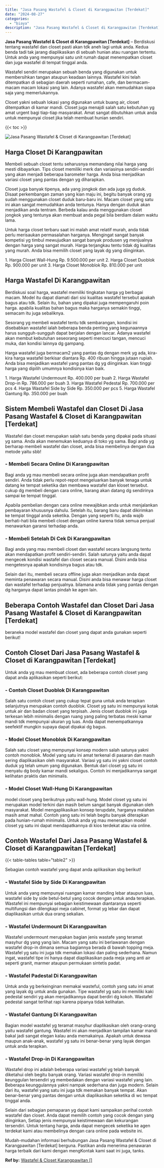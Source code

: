 ```yaml
---
title: "Jasa Pasang Wastafel & Closet di Karangpawitan [Terdekat]"
date: "2024-08-27"
categories: 
  - "biaya"
description: "Jasa Pasang Wastafel & Closet di Karangpawitan [Terdekat]. Mudah-mudahan informasi berhubungan Jasa Pasang Wastafel & Closet di Karangpawitan [Terdekat] be..."
---
```


**Jasa Pasang Wastafel & Closet di Karangpawitan \[Terdekat\]** – Berdiskusi tentang wastafel dan closet pasti akan tdk aneh lagi untuk anda. Kedua benda tadi tak jarang diaplikasikan di sebuah hunian atau ruangan tertentu. Untuk anda yang mempunyai satu unit rumah dapat menempatkan closet dan juga wastafel di tempat tinggal anda.

Wastafel sendiri merupakan sebuah benda yang digunakan untuk membersihkan tangan ataupun keadaan lainnya. Wastafel kini telah ditempatkan di sebagian daerah seperti rumahan, cafe, dan bermacam-macam macam lokasi yang lain. Adanya wastafel akan memudahkan siapa saja yang memerlukannya.

Closet yakni sebuah lokasi yang digunakan untuk buang air, closet ditempatkan di kamar mandi. Closet juga menajdi salah satu kebutuhan yg amat urgent bagi tiap-tiap masyarakat. Amat sangat dibutuhkan untuk anda untuk mempunyai closet jika telah membuat hunian sendiri.

{{< toc >}}

![Jasa Pasang Wastafel & Closet di Karangpawitan [Terdekat]](/images/wastafel-closet-murah16.png)

## Harga Closet Di Karangpawitan

Membeli sebuah closet tentu seharusnya memandang nilai harga yang mesti dibayarkan. Tips closet memiliki merk dan variasinya sendiri-sendiri yang akan menjadi beberapa barometer harga. Anda bisa menjadikan variasi closet yang pantas dengan yg diharapkan.

Closet juga banyak tipenya, ada yang jongkok dan ada juga yg duduk. Disaat perkembangan zaman yang kian maju ini, begitu banyak orang yg sudah menggunakan closet duduk baru-baru ini. Macam closet yang satu ini akan sangat memudahkan anda tentunya. Hanya dengan duduk akan menjadikan anda tentram. Berbeda kalau anda menggunakan closet jongkok yang tentunya akan membuat anda pegal bila berdiam dalam waktu lama.

Untuk harga closet terbaru saat ini malah amat relatif murah, anda tidak perlu merisaukan permasalahan harganya. Mengingat sangat banyak kompetisi yg timbul mewujudkan sangat banyak produsen yg menjualnya dengan harga yang sangat murah. Harga terjangkau tentu tidak dg kualitas yang murah. Anda bisa memilih closet yang layak dg yang diinginkan.

1\. Harga Closet Wall-Hung Rp. 9.500.000 per unit 2. Harga Closet Duoblok Rp. 900.000 per unit 3. Harga Closet Monoblok Rp. 810.000 per unit

## Harga Wastafel Di Karangpawitan

Berdiskusi soal harga, wastafel memiliki tingkatan harga yg berbagai macam. Model itu dapat diamati dari sisi kualitas wastafel tersebut apakah bagus atau tdk. Selain itu, bahan yang dipakai juga mempengaruhi poin harga. apabila kualitas bahan bagus maka harganya semakin tinggi, semacam itu juga sebaliknya.

Sesorang yg membeli wastafel tentu tdk sembarangan, kondisi ini disebabkan wastafel ialah beberapa benda penting yang kegunaannya harus sungguh-sungguh dapat berjalan dengan lancar. Adanya wastafel akan membut kebutuhan seseorang seperti mencuci tangan, mencuci muka, dan kondisi lainnya dg gampang.

Harga wastafel juga bermacam2 yang pantas dg dengan merk yg ada, kira-kira harga wastafel berkisar diantara Rp. 400 ribuan hingga jutaan rupiah. Anda bisa menjadikan wastafel yang pantas dg yg diinginkan. kian tinggi harga yang dipilih umumnya kondisinya kian baik.

1\. Harga Wastafel Undermount Rp. 400.000 per buah 2. Harga Wastafel Drop-in Rp. 786.000 per buah 3. Harga Wastafel Pedestal Rp. 700.000 per pcs 4. Harga Wastafel Side by Side Rp. 350.000 per pcs 5. Harga Wastafel Gantung Rp. 350.000 per buah

## Sistem Membeli Wastafel dan Closet Di Jasa Pasang Wastafel & Closet di Karangpawitan \[Terdekat\]

Wastafel dan closet merupakan salah satu benda yang dipakai pada situasi yg sama. Anda akan menemukan keduanya di toko yg sama. Bagi anda yg berharap membeli wastafel dan closet, anda bisa membelinya dengan dua metode yaitu sbb!

### \- Membeli Secara Online Di Karangpawitan

Bagi anda yg mau membeli secara online juga akan mendapatkan profit sendiri. Anda tidak perlu repot-repot mengeluarkan banyak tenaga untuk datang ke tempat seketika dan membawa wastafel dan kloset tersebut. cukup dg membeli dengan cara online, barang akan datang dg sendirinya sampai ke tempat tinggal.

Apabila pembelian dengan cara online mewajibkan anda untuk menjalankan pembayaran khususnya dahulu. Setelah itu, barang baru dapat dikirimkan ke tempat tinggal anda seketika. Dengan yang seperti itu, anda wajib berhati-hati bila membeli closet dengan online karena tidak semua penjual menawarkan garansi terhadap anda.

### \- Membeli Setelah Di Cek Di Karangpawitan

Bagi anda yang mau membeli closet dan wastafel secara langsung tentu akan mendapatkan profit sendiri-sendiri. Salah satunya yaitu anda dapat mengecek kondisi wastafel dan closet secara manual. Disini anda bisa mengetesnya apakah kondisinya bagus atau tdk.

Selain dari itu, membeli secara offline juga akan menjadikan anda dapat meminta penawaran secara manual. Disini anda bisa menawar harga closet dan wastafel terhadap penjualnya. bilamana anda tidak yang pantas dengan dg harganya dapat lantas pindah ke agen lain.

## Beberapa Contoh Wastafel dan Closet Dari Jasa Pasang Wastafel & Closet di Karangpawitan \[Terdekat\]

beraneka model wastafel dan closet yang dapat anda gunakan seperti berikut!

## Contoh Closet Dari Jasa Pasang Wastafel & Closet di Karangpawitan \[Terdekat\]

Untuk anda yg mau membuat closet, ada beberapa contoh closet yang dapat anda aplikasikan seperti berikut:

### \- Contoh Closet Duoblok Di Karangpawitan

Salah satu contoh closet yang cukup tepat guna untuk anda terapkan selanjutnya merupakan contoh duoblok. Closet yg satu ini mempunyai kotak untuk air dan badan closet yang terpisah. Jenis closet duoblok ini juga terkesan lebih minimalis dengan ruang yang paling terbatas meski kamar mandi tdk mempunyai ukuran yg luas. Anda dapat menempatkannya seefektif mungkin supaya dapat dipakai dg bagus.

### \- Model Closet Monoblok Di Karangpawitan

Salah satu closet yang mempunyai konsep modern salah satunya yakni contoh monoblok. Model yang satu ini amat terkenal di pasaran dan masih sering diaplikasikan oleh masyarakat. Variasi yg satu ini yakni closet contoh duduk yg telah umum yang digunakan. Bentuk dari closet yg satu ini menyatu dg body kamar mandi sekaligus. Contoh ini menjadikannya sangat kelihatan praktis dan minimalis.

### \- Model Closet Wall-Hung Di Karangpawitan

model closet yang berikutnya yaitu wall-hung. Model closet yg satu ini merupakan model terkini dan masih belum sangat banyak digunakan oleh masyarakat. Model mengaplikasikan konsep terupdate, harganya malahan masih amat mahal. Contoh yang satu ini telah begitu banyak diterapkan pada hunian-rumah minimalis. Untuk anda yg mau menerapkan model closet yg satu ini dapat mendapatkannya di kios terdekat atau via online.

## Contoh Wastafel Dari Jasa Pasang Wastafel & Closet di Karangpawitan \[Terdekat\]

{{< table-tables table="table2" >}}

Sebagian contoh wastafel yang dapat anda aplikasikan sbg berikut!

### \- Wastafel Side by Side Di Karangpawitan

Untuk anda yang mempunyai ruangan kamar manding lebar ataupun luas, wastafel side by side betul-betul yang cocok dengan untuk anda terapkan. Wastafel ini mempunyai sebagian keistimewaan diantaranya seperti multifungsi dan dilengkapi meja cabinet, format yg lebar dan dapat diaplikasikan untuk dua orang sekalian.

### \- Wastafel Undermount Di Karangpawitan

Wastafel undermount merupakan bagian jenis wastafe yang teramat masyhur dg yang yang lain. Macam yang satu ini berlawanan dengan wastafel drop-in dimana semua bagiannya berada di bawah topping meja. Wastafel yg satu ini juga tdk memakan lokasi dan paling sederhana. Namun ingat, wastafel tipe ini hanya dapat diaplikasikan pada meja yang anti air seperti granit, marmer ataupun permukaan sintetis padat.

### \- Wastafel Padestal Di Karangpawitan

Untuk anda yg berkeinginan memakai wasteful, contoh yang satu ini amat yang layak dg untuk anda gunakan. Tipe wastafel yg satu ini memiliki kaki pedestal sendiri yg akan menjadikannya dapat berdiri dg kokoh. Wastafel pedestal sangat terlihat rapi karena pipanya tidak kelihatan.

### \- Wastafel Gantung Di Karangpawitan

Bagian model wastafel yg teramat masyhur diaplikasikan oleh orang-orang yaitu wastafel gantung. Wastafel ini akan menjadikan tampilan kamar mandi bakal jadi sangat elegan kalau anda memakainya. Apakah untuk dewasa maupun anak-anak, wastafel yg satu ini benar-benar yang layak dengan untuk anda terapkan.

### \- Wastafel Drop-in Di Karangpawitan

Wastafel drop ini adalah beberapa variasi wastafel yg telah banyak diketahui oleh begitu banyak orang. Variasi wastafel drop-in memiliki keunggulan tersendiri yg membedakan dengan variasi wastafel yang lain. Beberapa keunggulannya yakni nampak sederhana dan juga modern. Selain dari itu, wastafel yang satu ini juga tdk memakan banyak tempat. Akan benar-benar yang pantas dengan untuk diaplikasikan seketika di wc tempat tinggal anda.

Selain dari sebagian pemaparan yg dapat kami sampaikan perihal contoh wastafel dan closet. Anda dapat memilih contoh yang cocok dengan yang diinginkan, Setiap jenis mempunyai keistimewaan dan kekurangan tersendiri. Untuk tentang harga, anda dapat mengecek seketika ke agen terdekat kami atau membelinya dengan cara online pada website ini.

Mudah-mudahan informasi berhubungan Jasa Pasang Wastafel & Closet di Karangpawitan \[Terdekat\] berguna. Pastikan anda menerima penawaran harga terbaik dari kami dengan mengKontak kami saat ini juga, tanks.

**Ref by:** [Wastafel & Closet Karangpawitan []](https://id.wikipedia.org/wiki/Wastafel)
